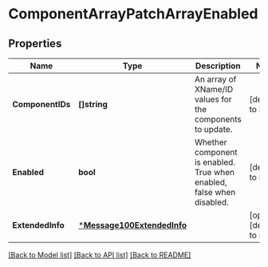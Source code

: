 # ComponentArrayPatchArrayEnabled

## Properties
Name | Type | Description | Notes
------------ | ------------- | ------------- | -------------
**ComponentIDs** | **[]string** | An array of XName/ID values for the components to update. | [default to null]
**Enabled** | **bool** | Whether component is enabled. True when enabled, false when disabled. | [default to null]
**ExtendedInfo** | [***Message100ExtendedInfo**](Message_1.0.0_ExtendedInfo.md) |  | [optional] [default to null]

[[Back to Model list]](../README.md#documentation-for-models) [[Back to API list]](../README.md#documentation-for-api-endpoints) [[Back to README]](../README.md)

